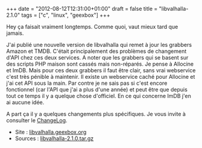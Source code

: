 +++
date = "2012-08-12T12:31:00+01:00"
draft = false
title = "libvalhalla-2.1.0"
tags = ["c", "linux", "geexbox"]
+++

Hey ça faisait vraiment longtemps. Comme quoi, vaut mieux tard que jamais.

J'ai publié une nouvelle version de libvalhalla qui remet à jour les grabbers Amazon et TMDB. C'était principalement des problèmes de changement d'API chez ces deux services. A noter que les grabbers qui se basent sur des scripts PHP maison sont cassés mais non-réparés. Je pense à Allocine et ImDB. Mais pour ces deux grabbers il faut être clair, sans vrai webservice c'est très pénible à maintenir. Il existe un webservice caché pour Allocine et j'ai cet API sous la main. Par contre je ne sais pas si c'est encore fonctionnel (car l'API que j'ai a plus d'une année) et peut être que depuis tout ce temps il y a quelque chose d'officiel. En ce qui concerne ImDB j'en ai aucune idée.

A part ça il y a quelques changements plus spécifiques. Je vous invite à consulter le [ChangeLog](https://github.com/GeeXboX/libvalhalla/blob/v2.1.0/ChangeLog).

 * Site : [libvalhalla.geexbox.org](http://libvalhalla.geexbox.org)
 * Sources : [libvalhalla-2.1.0.tar.gz](https://github.com/GeeXboX/libvalhalla/archive/v2.1.0.tar.gz)
